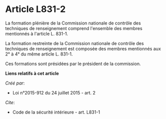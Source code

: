 # Article L831-2

La formation plénière de la Commission nationale de contrôle des techniques de renseignement comprend l'ensemble des membres
mentionnés à l'article L. 831-1.

La formation restreinte de la Commission nationale de contrôle des techniques de renseignement est composée des membres
mentionnés aux 2° à 4° du même article L. 831-1. 

Ces formations sont présidées par le président de la commission.

**Liens relatifs à cet article**

_Créé par_:

  - Loi n°2015-912 du 24 juillet 2015 - art. 2

_Cite_:

  - Code de la sécurité intérieure - art. L831-1
